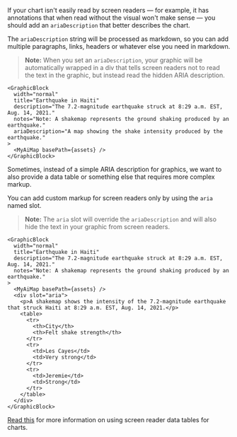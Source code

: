 If your chart isn't easily read by screen readers — for example, it has annotations that when read without the visual won't make sense — you should add an `ariaDescription` that better describes the chart.

The `ariaDescription` string will be processed as markdown, so you can add multiple paragraphs, links, headers or whatever else you need in markdown.

> **Note:** When you set an `ariaDescription`, your graphic will be automatically wrapped in a div that tells screen readers not to read the text in the graphic, but instead read the hidden ARIA description.

```svelte
<GraphicBlock
  width="normal"
  title="Earthquake in Haiti"
  description="The 7.2-magnitude earthquake struck at 8:29 a.m. EST, Aug. 14, 2021."
  notes="Note: A shakemap represents the ground shaking produced by an earthquake."
  ariaDescription="A map showing the shake intensity produced by the earthquake."
>
  <MyAiMap basePath={assets} />
</GraphicBlock>
```

Sometimes, instead of a simple ARIA description for graphics, we want to also provide a data table or something else that requires more complex markup.

You can add custom markup for screen readers only by using the `aria` named slot.

> **Note:** The `aria` slot will override the `ariaDescription` and will also hide the text in your graphic from screen readers.

```svelte
<GraphicBlock
  width="normal"
  title="Earthquake in Haiti"
  description="The 7.2-magnitude earthquake struck at 8:29 a.m. EST, Aug. 14, 2021."
  notes="Note: A shakemap represents the ground shaking produced by an earthquake."
>
  <MyAiMap basePath={assets} />
  <div slot="aria">
    <p>A shakemap shows the intensity of the 7.2-magnitude earthquake that struck Haiti at 8:29 a.m. EST, Aug. 14, 2021.</p>
    <table>
      <tr>
        <th>City</th>
        <th>Felt shake strength</th>
      </tr>
      <tr>
        <td>Les Cayes</td>
        <td>Very strong</td>
      </tr>
      <tr>
        <td>Jeremie</td>
        <td>Strong</td>
      </tr>
    </table>
  </div>
</GraphicBlock>
```

[Read this](https://accessibility.psu.edu/images/charts/) for more information on using screen reader data tables for charts.
